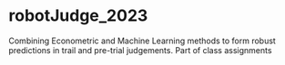 # robotJudge_2023
Combining Econometric and Machine Learning methods to form robust predictions in trail and pre-trial judgements.
Part of class assignments
